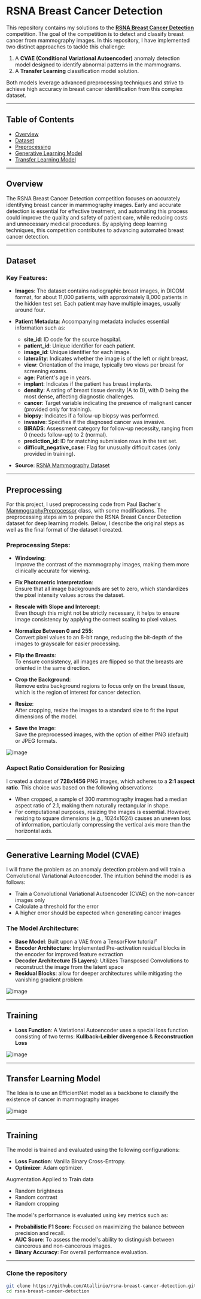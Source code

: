 # RSNA Breast Cancer Detection

This repository contains my solutions to the [**RSNA Breast Cancer Detection**](https://www.kaggle.com/competitions/rsna-breast-cancer-detection/) competition. The goal of the competition is to detect and classify breast cancer from mammography images. In this repository, I have implemented two distinct approaches to tackle this challenge:

1. A **CVAE (Conditional Variational Autoencoder)** anomaly detection model designed to identify abnormal patterns in the mammograms.
2. A **Transfer Learning** classification model solution.

Both models leverage advanced preprocessing techniques and strive to achieve high accuracy in breast cancer identification from this complex dataset.


---

## Table of Contents

- [Overview](#overview)
- [Dataset](#dataset)
- [Preprocessing](#preprocessing)
- [Generative Learning Model](#generative-learning-model-(cvae))
- [Transfer Learning Model](#transfer-learning-model)

---

## Overview

The RSNA Breast Cancer Detection competition focuses on accurately identifying breast cancer in mammography images. Early and accurate detection is essential for effective treatment, and automating this process could improve the quality and safety of patient care, while reducing costs and unnecessary medical procedures. By applying deep learning techniques, this competition contributes to advancing automated breast cancer detection.

---

## Dataset

### Key Features:

- **Images**: The dataset contains radiographic breast images, in DICOM format, for about 11,000 patients, with approximately 8,000 patients in the hidden test set. Each patient may have multiple images, usually around four.
- **Patient Metadata**: Accompanying metadata includes essential information such as:
  - **site_id**: ID code for the source hospital.
  - **patient_id**: Unique identifier for each patient.
  - **image_id**: Unique identifier for each image.
  - **laterality**: Indicates whether the image is of the left or right breast.
  - **view**: Orientation of the image, typically two views per breast for screening exams.
  - **age**: Patient's age in years.
  - **implant**: Indicates if the patient has breast implants.
  - **density**: A rating of breast tissue density (A to D), with D being the most dense, affecting diagnostic challenges.
  - **cancer**: Target variable indicating the presence of malignant cancer (provided only for training).
  - **biopsy**: Indicates if a follow-up biopsy was performed.
  - **invasive**: Specifies if the diagnosed cancer was invasive.
  - **BIRADS**: Assessment category for follow-up necessity, ranging from 0 (needs follow-up) to 2 (normal).
  - **prediction_id**: ID for matching submission rows in the test set.
  - **difficult_negative_case**: Flag for unusually difficult cases (only provided in training).

- **Source**: [RSNA Mammography Dataset](https://www.kaggle.com/competitions/rsna-breast-cancer-detection/data)

---

## Preprocessing

For this project, I used preprocessing code from Paul Bacher's [MammographyPreprocessor](https://www.kaggle.com/code/paulbacher/custom-preprocessor-rsna-breast-cancer#About-resizing-parameter) class, with some modifications. The preprocessing steps aim to prepare the RSNA Breast Cancer Detection dataset for deep learning models. Below, I describe the original steps as well as the final format of the dataset I created.

### **Preprocessing Steps:**

- **Windowing**:  
  Improve the contrast of the mammography images, making them more clinically accurate for viewing.

- **Fix Photometric Interpretation**:  
  Ensure that all image backgrounds are set to zero, which standardizes the pixel intensity values across the dataset.

- **Rescale with Slope and Intercept**:  
  Even though this might not be strictly necessary, it helps to ensure image consistency by applying the correct scaling to pixel values.

- **Normalize Between 0 and 255**:  
  Convert pixel values to an 8-bit range, reducing the bit-depth of the images to grayscale for easier processing.

- **Flip the Breasts**:  
  To ensure consistency, all images are flipped so that the breasts are oriented in the same direction.

- **Crop the Background**:  
  Remove extra background regions to focus only on the breast tissue, which is the region of interest for cancer detection.

- **Resize**:  
  After cropping, resize the images to a standard size to fit the input dimensions of the model.

- **Save the Image**:  
  Save the preprocessed images, with the option of either PNG (default) or JPEG formats.


![image](<Screenshot 2024-10-13 033521.png>)


### **Aspect Ratio Consideration for Resizing**

I created a dataset of **728x1456** PNG images, which adheres to a **2:1 aspect ratio**. This choice was based on the following observations:

- When cropped, a sample of 300 mammography images had a median aspect ratio of 2.1, making them naturally rectangular in shape.
- For computational purposes, resizing the images is essential. However, resizing to square dimensions (e.g., 1024x1024) causes an uneven loss of information, particularly compressing the vertical axis more than the horizontal axis.

---

## Generative Learning Model (CVAE)

I will frame the problem as an anomaly detection problem and will train a Convolutional Variational Autoencoder. 
The intuition behind the model is as follows:

- Train a Convolutional Variational Autoencoder (CVAE) on the non-cancer images only
- Calculate a threshold for the error
- A higher error should be expected when generating cancer images

### **The Model Architecture**:
- **Base Model**: Built upon a VAE from a TensorFlow tutorial² 
- **Encoder Architecture**: Implemented Pre-activation residual blocks in the encoder for improved feature extraction
- **Decoder Architecture (5 Layers)**: Utilizes Transposed Convolutions to reconstruct the image from the latent space
- **Residual Blocks**: allow for deeper architectures while mitigating the vanishing gradient problem



![image](https://github.com/user-attachments/assets/b23dfdf8-35c5-466d-abbd-48006ba59568)



---

## Training 

- **Loss Function**: A Variational Autoencoder uses a special loss function consisting of two terms: **Kullback-Leibler divergence** & **Reconstruction Loss**

![image](image.png)

---
## Transfer Learning Model

The Idea is to use an EfficientNet model as a backbone to classify the existence of cancer in mammography images

![image](image-1.png)

---

## Training

The model is trained and evaluated using the following configurations:
- **Loss Function**: Vanilla Binary Cross-Entropy.
- **Optimizer**: Adam optimizer.

Augmentation Applied to Train data
- Random brightness
- Random contrast
- Random cropping


The model's performance is evaluated using key metrics such as:
- **Probabilistic F1 Score**: Focused on maximizing the balance between precision and recall.
- **AUC Score**: To assess the model's ability to distinguish between cancerous and non-cancerous images.
- **Binary Accuracy**: For overall performance evaluation.

---

### Clone the repository

```bash
git clone https://github.com/Atallinio/rsna-breast-cancer-detection.git
cd rsna-breast-cancer-detection

